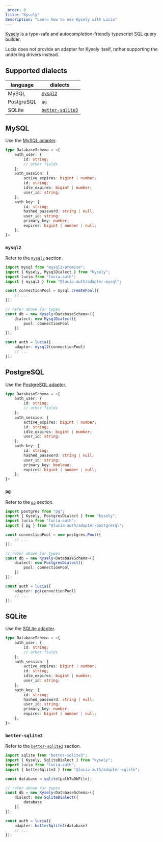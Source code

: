 ```yaml
---
_order: 0
title: "Kysely"
description: "Learn how to use Kysely with Lucia"
---
```


[Kysely](https://github.com/kysely-org/kysely) is a type-safe and autocompletion-friendly typescript SQL query builder.

Lucia does not provide an adapter for Kysely itself, rather supporting the underling drivers instead.

## Supported dialects

| language   | dialects                                                       |
| ---------- | -------------------------------------------------------------- |
| MySQL      | [`mysql2`](https://github.com/sidorares/node-mysql2)           |
| PostgreSQL | [`pg`](https://github.com/brianc/node-postgres)                |
| SQLite     | [`better-sqlite3`](https://github.com/WiseLibs/better-sqlite3) |

## MySQL

Use the [MySQL adapter](/database/mysql).

```ts
type DatabaseSchema = <{
	auth_user: {
		id: string;
		// other fields
	};
	auth_session: {
		active_expires: bigint | number;
		id: string;
		idle_expires: bigint | number;
		user_id: string;
	};
	auth_key: {
		id: string;
		hashed_password: string | null;
		user_id: string;
		primary_key: number;
		expires: bigint | number | null;
	};
}>
```

### `mysql2`

Refer to the [`mysql2`](/database/mysql#mysql2) section.

```ts
import mysql from "mysql2/promise";
import { Kysely, MysqlDialect } from "kysely";
import lucia from "lucia-auth";
import { mysql2 } from "@lucia-auth/adapter-mysql";

const connectionPool = mysql.createPool({
	// ...
});

// refer above for types
const db = new Kysely<DatabaseSchema>({
	dialect: new MysqlDialect({
		pool: connectionPool
	})
});

const auth = lucia({
	adapter: mysql2(connectionPool)
	// ...
});
```

## PostgreSQL

Use the [PostgreSQL adapter](/database/postgresql).

```ts
type DatabaseSchema = <{
	auth_user: {
		id: string;
		// other fields
	};
	auth_session: {
		active_expires: bigint | number;
		id: string;
		idle_expires: bigint | number;
		user_id: string;
	};
	auth_key: {
		id: string;
		hashed_password: string | null;
		user_id: string;
		primary_key: boolean;
		expires: bigint | number | null;
	};
}>
```

### `pg`

Refer to the [`pg`](/database/postgresql#pg) section.

```ts
import postgres from "pg";
import { Kysely, PostgresDialect } from "kysely";
import lucia from "lucia-auth";
import { pg } from "@lucia-auth/adapter-postgresql";

const connectionPool = new postgres.Pool({
	// ...
});

// refer above for types
const db = new Kysely<DatabaseSchema>({
	dialect: new PostgresDialect({
		pool: connectionPool
	})
});

const auth = lucia({
	adapter: pg(connectionPool)
	// ...
});
```

## SQLite

Use the [SQLite adapter](/database/sqlite).

```ts
type DatabaseSchema = <{
	auth_user: {
		id: string;
		// other fields
	};
	auth_session: {
		active_expires: bigint | number;
		id: string;
		idle_expires: bigint | number;
		user_id: string;
	};
	auth_key: {
		id: string;
		hashed_password: string | null;
		user_id: string;
		primary_key: number;
		expires: bigint | number | null;
	};
}>
```

### `better-sqlite3`

Refer to the [`better-sqlite3`](/database/sqlite#better-sqlite3) section.

```ts
import sqlite from "better-sqlite3";
import { Kysely, SqliteDialect } from "kysely";
import lucia from "lucia-auth";
import { betterSqlite3 } from "@lucia-auth/adapter-sqlite";

const database = sqlite(pathToDbFile);

// refer above for types
const db = new Kysely<DatabaseSchema>({
	dialect: new SqliteDialect({
		database
	})
});

const auth = lucia({
	adapter: betterSqlite3(database)
	// ...
});
```
